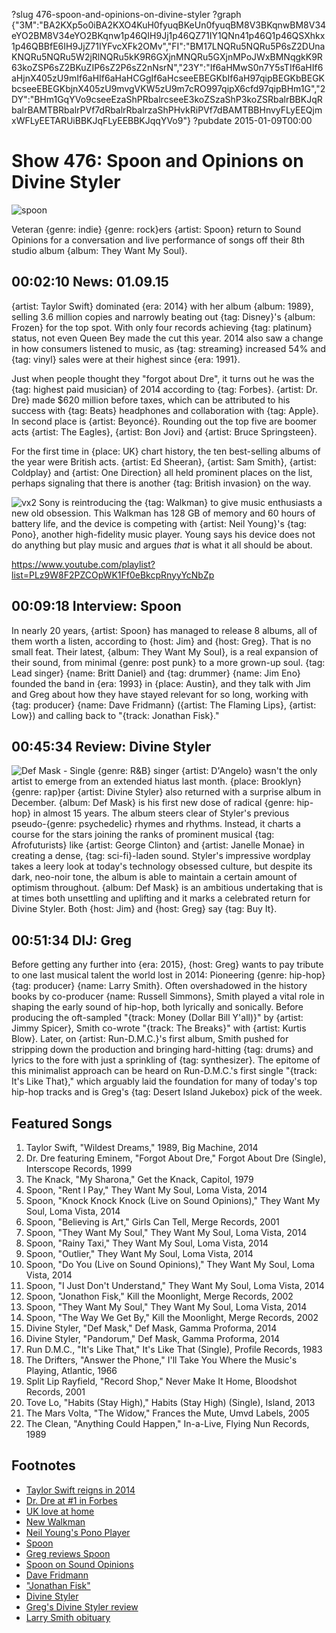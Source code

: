 ?slug 476-spoon-and-opinions-on-divine-styler
?graph {"3M":"BA2KXp5o0iBA2KXO4KuH0fyuqBKeUn0fyuqBM8V3BKqnwBM8V34eYO2BM8V34eYO2BKqnw1p46QIH9Jj1p46QZ71IY1QNn41p46Q1p46QSXhkx1p46QBBfE6IH9JjZ71IYFvcXFk2OMv","FI":"BM17LNQRu5NQRu5P6sZ2DUnaKNQRu5NQRu5W2jRlNQRu5kK9R6GXjnMNQRu5GXjnMPoJWxBMNqgkK9R63koZSP6sZ2BKuZIP6sZ2P6sZ2nNsrN","23Y":"If6aHMwS0n7Y5sTIf6aHIf6aHjnX405zU9mIf6aHIf6aHaHCGgIf6aHcseeEBEGKbIf6aH97qipBEGKbBEGKbcseeEBEGKbjnX405zU9mvgVKW5zU9m7cRO997qipX6cfd97qipBHm1G","2DY":"BHm1GqYVo9cseeEzaShPRbalrcseeE3koZSzaShP3koZSRbalrBBKJqRbalrBAMTBRbalrPVf7dRbalrRbalrzaShPHvkRiPVf7dBAMTBBHnvyFLyEEQjmxWFLyEETARUiBBKJqFLyEEBBKJqqYVo9"}
?pubdate 2015-01-09T00:00

# Show 476: Spoon and Opinions on Divine Styler

![spoon](//static.soundopinions.org/images/2015/spoon_web2.jpg)

Veteran {genre: indie} {genre: rock}ers {artist: Spoon} return to Sound Opinions for a conversation and live performance of songs off their 8th studio album {album: They Want My Soul}. 


## 00:02:10 News: 01.09.15  

{artist: Taylor Swift} dominated {era: 2014} with her album {album: 1989}, selling 3.6 million copies and narrowly beating out {tag: Disney}'s {album: Frozen} for the top spot. With only four records achieving {tag: platinum} status, not even Queen Bey made the cut this year. 2014 also saw a change in how consumers listened to music, as {tag: streaming} increased 54% and {tag: vinyl} sales were at their highest since {era: 1991}.

Just when people thought they "forgot about Dre", it turns out he was the {tag: highest paid musician} of 2014 according to {tag: Forbes}. {artist: Dr. Dre} made $620 million before taxes, which can be attributed to his success with {tag: Beats} headphones and collaboration with {tag: Apple}. In second place is {artist: Beyoncé}. Rounding out the top five are boomer acts {artist: The Eagles}, {artist: Bon Jovi} and {artist: Bruce Springsteen}.

For the first time in {place: UK} chart history, the ten best-selling albums of the year were British acts. {artist: Ed Sheeran}, {artist: Sam Smith}, {artist: Coldplay} and {artist: One Direction} all held prominent places on the list, perhaps signaling that there is another {tag: British invasion} on the way.

![vx2](//static.soundopinions.org/images/2015/vx2.jpeg)
Sony is reintroducing the {tag: Walkman} to give music enthusiasts a new old obsession. This Walkman has 128 GB of memory and 60 hours of battery life, and the device is competing with {artist: Neil Young}'s {tag: Pono}, another high-fidelity music player. Young says his device does not do anything but play music and argues *that* is what it all should be about.

https://www.youtube.com/playlist?list=PLz9W8F2PZCOpWK1Ff0eBkcpRnyyYcNbZp
## 00:09:18 Interview: Spoon
In nearly 20 years, {artist: Spoon} has managed to release 8 albums, all of them worth a listen, according to {host: Jim} and {host: Greg}. That is no small feat. Their latest, {album: They Want My Soul}, is a real expansion of their sound, from minimal {genre: post punk} to a more grown-up soul. {tag: Lead singer} {name: Britt Daniel} and {tag: drummer} {name: Jim Eno} founded the band in {era: 1993} in {place: Austin}, and they talk with Jim and Greg about how they have stayed relevant for so long, working with {tag: producer} {name: Dave Fridmann} ({artist: The Flaming Lips}, {artist: Low}) and calling back to "{track: Jonathan Fisk}."  

## 00:45:34 Review: Divine Styler
![Def Mask - Single](//static.soundopinions.org/assets/476/23Y0.jpg "2893155/977646108")
{genre: R&B} singer {artist: D'Angelo} wasn't the only artist to emerge from an extended hiatus last month. {place: Brooklyn} {genre: rap}per {artist: Divine Styler} also returned with a surprise album in December. {album: Def Mask} is his first new dose of radical {genre: hip-hop} in almost 15 years.  The album steers clear of Styler's previous pseudo-{genre: psychedelic} rhymes and rhythms. Instead, it charts a course for the stars joining the ranks of prominent musical {tag: Afrofuturists} like {artist: George Clinton} and {artist: Janelle Monae} in creating a dense, {tag: sci-fi}-laden sound. Styler's impressive wordplay takes a leery look at today's technology obsessed culture, but despite its dark, neo-noir tone, the album is able to maintain a certain amount of optimism throughout. {album: Def Mask} is an ambitious undertaking that is at times both unsettling and uplifting and it marks a celebrated return for Divine Styler. Both {host: Jim} and {host: Greg} say {tag: Buy It}.    


## 00:51:34 DIJ: Greg
Before getting any further into {era: 2015}, {host: Greg} wants to pay tribute to one last musical talent the world lost in 2014: Pioneering {genre: hip-hop} {tag: producer} {name: Larry Smith}. Often overshadowed in the history books by co-producer {name: Russell Simmons}, Smith played a vital role in shaping the early sound of hip-hop, both lyrically and sonically. Before producing the oft-sampled "{track: Money (Dollar Bill Y'all)}" by {artist: Jimmy Spicer}, Smith co-wrote "{track: The Breaks}" with {artist: Kurtis Blow}. Later, on {artist: Run-D.M.C.}'s first album, Smith pushed for stripping down the production and bringing hard-hitting {tag: drums} and lyrics to the fore with just a sprinkling of {tag: synthesizer}. The epitome of this minimalist approach can be heard on Run-D.M.C.'s first single "{track: It's Like That}," which arguably laid the foundation for many of today's top hip-hop tracks and is Greg's {tag: Desert Island Jukebox} pick of the week.


## Featured Songs
1. Taylor Swift, "Wildest Dreams," 1989, Big Machine, 2014 
1. Dr. Dre featuring Eminem, "Forgot About Dre," Forgot About Dre (Single), Interscope Records, 1999 
1. The Knack, "My Sharona," Get the Knack, Capitol, 1979 
1. Spoon, "Rent I Pay," They Want My Soul, Loma Vista, 2014 
1. Spoon, "Knock Knock Knock (Live on Sound Opinions)," They Want My Soul, Loma Vista, 2014
1. Spoon, "Believing is Art," Girls Can Tell, Merge Records, 2001 
1. Spoon, "They Want My Soul," They Want My Soul, Loma Vista, 2014
1. Spoon, "Rainy Taxi," They Want My Soul, Loma Vista, 2014 
1. Spoon, "Outlier," They Want My Soul, Loma Vista, 2014 
1. Spoon, "Do You (Live on Sound Opinions)," They Want My Soul, Loma Vista, 2014 
1. Spoon, "I Just Don't Understand," They Want My Soul, Loma Vista, 2014 
1. Spoon, "Jonathon Fisk," Kill the Moonlight, Merge Records, 2002 
1. Spoon, "They Want My Soul," They Want My Soul, Loma Vista, 2014 
1. Spoon, "The Way We Get By," Kill the Moonlight, Merge Records, 2002 
1. Divine Styler, "Def Mask," Def Mask, Gamma Proforma, 2014 
1. Divine Styler, "Pandorum," Def Mask, Gamma Proforma, 2014 
1. Run D.M.C., "It's Like That," It's Like That (Single), Profile Records, 1983 
1. The Drifters, "Answer the Phone," I'll Take You Where the Music's Playing, Atlantic, 1966 
1. Split Lip Rayfield, "Record Shop," Never Make It Home, Bloodshot Records, 2001 
1. Tove Lo, "Habits (Stay High)," Habits (Stay High) (Single), Island, 2013 
1. The Mars Volta, "The Widow," Frances the Mute, Umvd Labels, 2005 
1. The Clean, "Anything Could Happen," In-a-Live, Flying Nun Records, 1989 


## Footnotes
- [Taylor Swift reigns in 2014](http://artsbeat.blogs.nytimes.com/2015/01/07/taylor-swifts-reign-continues-in-2015/)
- [Dr. Dre at #1 in Forbes](http://www.forbes.com/sites/zackomalleygreenburg/2014/12/10/the-worlds-highest-paid-musicians-of-2014/)
- [UK love at home](http://www.theguardian.com/music/2015/jan/01/uk-top-10-albums-2014-british-artists)
- [New Walkman](http://money.cnn.com/2015/01/06/technology/innovationnation/sony-walkman-zx2/)
- [Neil Young's Pono Player](http://time.com/3657448/neil-young-pono-player/)
- [Spoon](http://www.spoontheband.com/)
- [Greg reviews Spoon](http://www.chicagotribune.com/entertainment/music/kot/ct-spoon-cover-jpg-20140804-photo.html)
- [Spoon on Sound Opinions](http://www.soundopinions.org/show/102/)
- [Dave Fridmann](http://www.davefridmann.com/dave/Main.html)
- ["Jonathan Fisk"](https://www.youtube.com/watch?v=CeZldPSFfTI)
- [Divine Styler](http://www.divine-styler.com/)
- [Greg's Divine Styler review](http://www.chicagotribune.com/entertainment/music/kot/sc-music-divine-styler-20141212-column.html)
- [Larry Smith obituary](http://grantland.com/hollywood-prospectus/larry-smith-run-dmc-whodini-rap-first-super-producer/)
